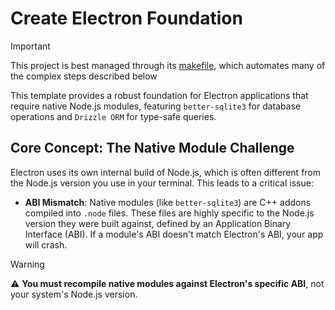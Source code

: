 # Create Electron Foundation

> [!IMPORTANT]
> This project is best managed through its [makefile](./makefile), which automates many of the complex steps described below

This template provides a robust foundation for Electron applications that require native Node.js modules, featuring `better-sqlite3` for database operations and `Drizzle ORM` for type-safe queries.

## Core Concept: The Native Module Challenge

Electron uses its own internal build of Node.js, which is often different from the Node.js version you use in your terminal. This leads to a critical issue:

- **ABI Mismatch**: Native modules (like `better-sqlite3`) are C++ addons compiled into `.node` files. These files are highly specific to the Node.js version they were built against, defined by an Application Binary Interface (ABI). If a module's ABI doesn't match Electron's ABI, your app will crash.

> [!WARNING]
>
> ⚠️ **You must recompile native modules against Electron's specific ABI**, not your system's Node.js version.
